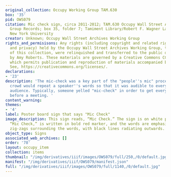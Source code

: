 ```yaml
---
original_collection: Occupy Working Group TAM.630
box: '35'
pid: OWS079
citation: Mic check sign, circa 2011-2012; TAM.630 Occupy Wall Street Archives Working
  Group Records; box 35, folder 7; Tamiment Library/Robert F. Wagner Labor Archives,
  New York University
creator: Unknown; Occupy Wall Street Archives Working Group
rights_and_permisisons: Any rights (including copyright and related rights to publicity
  and privacy) held by the Occupy Wall Street Archives Working Group, the creator
  of this collection, were relinquished and transferred to the public domain in 2013
  by Amy Roberts. These materials are governed by a Creative Commons CC0 license,
  which permits publication and reproduction of materials accompanied by full attribution.
  See, https://creativecommons.org/licenses/.
declarations:
- '23'
description: 'The mic-check was a key part of the "people''s mic" process where a
  crowd would repeat a speaker''s words so that it was audible to everyone in the
  audience. Typically, someone yelled "mic-check" in order to get everyone''s attention
  before a meeting. '
content_warning:
themes:
- '4'
label: Poster board sign that says "Mic Check"
image_description: This sign reads, “Mic Check.” The sign is on white poster board.
  “Mic Check,” is written in bold red marker, and the words are emphasized by orange
  zig-zags surrounding the words, with black lines radiating outwards.
object_type: Signs
associated_web_archives: []
order: '78'
layout: occupy_item
collection: items
thumbnail: "/img/derivatives/iiif/images/OWS079/full/250,/0/default.jpg"
manifest: "/img/derivatives/iiif/OWS079/manifest.json"
full: "/img/derivatives/iiif/images/OWS079/full/1140,/0/default.jpg"
---
```

